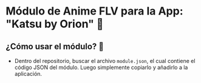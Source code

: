 # Módulo de Anime FLV para la App: "Katsu by Orion" 🌟

## ¿Cómo usar el módulo? 📂
- Dentro del repositorio, buscar el archivo `module.json`, el cual contiene el código JSON del módulo. Luego simplemente copiarlo y añadirlo a la aplicación.


